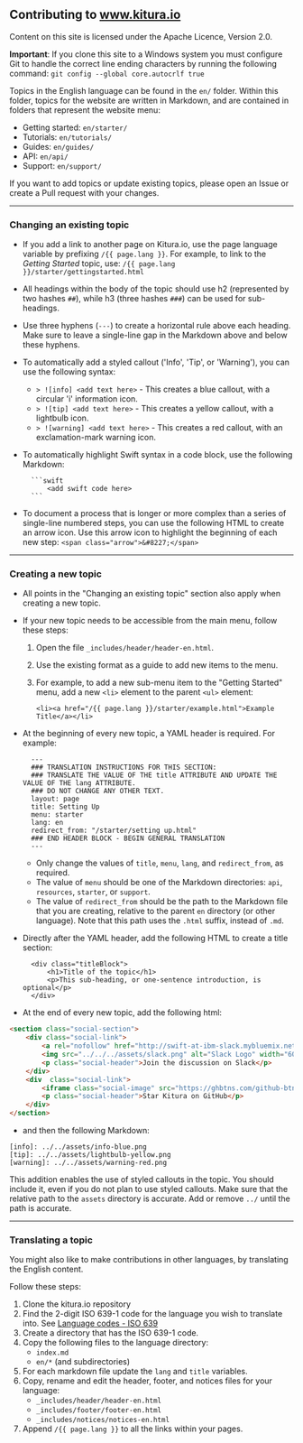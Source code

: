 ## Contributing to www.kitura.io

Content on this site is licensed under the Apache Licence, Version 2.0.

**Important**: If you clone this site to a Windows system you must configure Git to handle the correct line ending characters by running the following command:
`git config --global core.autocrlf true`

Topics in the English language can be found in the `en/` folder. Within this folder, topics for the website are written in Markdown, and are contained in folders that represent the website menu:

- Getting started: `en/starter/`
- Tutorials: `en/tutorials/`
- Guides: `en/guides/`
- API: `en/api/`
- Support: `en/support/`

If you want to add topics or update existing topics, please open an Issue or create a Pull request with your changes.

---

### Changing an existing topic

- If you add a link to another page on Kitura.io, use the page language variable by prefixing `/{{ page.lang }}`. For example, to link to the *Getting Started* topic, use:
	`/{{ page.lang }}/starter/gettingstarted.html`

- All headings within the body of the topic should use h2 (represented by two hashes `##`), while h3 (three hashes `###`) can be used for sub-headings.
- Use three hyphens (`---`) to create a horizontal rule above each heading. Make sure to leave a single-line gap in the Markdown above and below these hyphens.
- To automatically add a styled callout ('Info', 'Tip', or 'Warning'), you can use the following syntax:
	- `> ![info] <add text here>` - This creates a blue callout, with a circular 'i' information icon.
	- `> ![tip] <add text here>` - This creates a yellow callout, with a lightbulb icon.
	- `> ![warning] <add text here>` - This creates a red callout, with an exclamation-mark warning icon.
- To automatically highlight Swift syntax in a code block, use the following Markdown:

        ```swift
            <add swift code here>
        ```

- To document a process that is longer or more complex than a series of single-line numbered steps, you can use the following HTML to create an arrow icon. Use this arrow icon to highlight the beginning of each new step:
    `<span class="arrow">&#8227;</span>`

---

### Creating a new topic

- All points in the "Changing an existing topic" section also apply when creating a new topic.
- If your new topic needs to be accessible from the main menu, follow these steps:
    1. Open the file `_includes/header/header-en.html`.
    2. Use the existing format as a guide to add new items to the menu.
    3. For example, to add a new sub-menu item to the "Getting Started" menu, add a new `<li>` element to the parent `<ul>` element:

        `<li><a href="/{{ page.lang }}/starter/example.html">Example Title</a></li>`
- At the beginning of every new topic, a YAML header is required. For example:

        ---
        ### TRANSLATION INSTRUCTIONS FOR THIS SECTION:
        ### TRANSLATE THE VALUE OF THE title ATTRIBUTE AND UPDATE THE VALUE OF THE lang ATTRIBUTE.
        ### DO NOT CHANGE ANY OTHER TEXT.
        layout: page
        title: Setting Up
        menu: starter
        lang: en
        redirect_from: "/starter/setting up.html"
        ### END HEADER BLOCK - BEGIN GENERAL TRANSLATION
        ---
  - Only change the values of `title`, `menu`, `lang`, and `redirect_from`, as required.
  - The value of `menu` should be one of the Markdown directories: `api`, `resources`, `starter`, or `support`.
  - The value of `redirect_from` should be the path to the Markdown file that you are creating, relative to the parent `en` directory (or other language). Note that this path uses the `.html` suffix, instead of `.md`.
- Directly after the YAML header, add the following HTML to create a title section:

        <div class="titleBlock">
            <h1>Title of the topic</h1>
            <p>This sub-heading, or one-sentence introduction, is optional</p>
        </div>

- At the end of every new topic, add the following html:
```html
<section class="social-section">
	<div class="social-link">
		<a rel="nofollow" href="http://swift-at-ibm-slack.mybluemix.net">
		<img src="../../../assets/slack.png" alt="Slack Logo" width="60" height="60" class="social-image"/></a>
		<p class="social-header">Join the discussion on Slack</p>
	</div>
	<div  class="social-link">
		<iframe class="social-image" src="https://ghbtns.com/github-btn.html?user=IBM-Swift&amp;repo=Kitura&amp;type=star&amp;count=true&amp;size=large" frameborder="0" scrolling="0" width="150px" height="30px"></iframe>
		<p class="social-header">Star Kitura on GitHub</p>
	</div>
</section>
```
- and then the following Markdown:
```
[info]: ../../assets/info-blue.png
[tip]: ../../assets/lightbulb-yellow.png
[warning]: ../../assets/warning-red.png
```
This addition enables the use of styled callouts in the topic. You should include it, even if you do not plan to use styled callouts.
Make sure that the relative path to the `assets` directory is accurate. Add or remove `../` until the path is accurate.

---

### Translating a topic

You might also like to make contributions in other languages, by translating the English content.

Follow these steps:

1. Clone the kitura.io repository
2. Find the 2-digit ISO 639-1 code for the language you wish to translate into. See [Language codes - ISO 639](http://www.iso.org/iso/language_codes)
3. Create a directory that has the ISO 639-1 code.
4. Copy the following files to the language directory:
	- `index.md`
	- `en/*` (and subdirectories)
5. For each markdown file update the `lang` and `title` variables.
6. Copy, rename and edit the header, footer, and notices files for your language:
	- `_includes/header/header-en.html`
	- `_includes/footer/footer-en.html`
	- `_includes/notices/notices-en.html`
7. Append `/{{ page.lang }}` to all the links within your pages.
